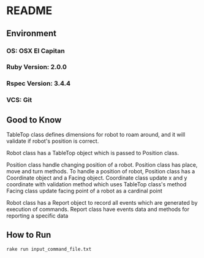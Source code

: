 # README

## Environment

### OS: OSX El Capitan

### Ruby Version: 2.0.0

### Rspec Version: 3.4.4

### VCS: Git

## Good to Know

TableTop class defines dimensions for robot to roam around, and it will validate if robot's position is correct.

Robot class has a TableTop object which is passed to Position class.

Position class handle changing position of a robot.
Position class has place, move and turn methods.
To handle a position of robot, Position class has a Coordinate object and a Facing object.
Coordinate class update x and y coordinate with validation method which uses TableTop class's method
Facing class update facing point of a robot as a cardinal point

Robot class has a Report object to record all events which are generated by execution of commands.
Report class have events data and methods for reporting a specific data

## How to Run

    rake run input_command_file.txt
    
